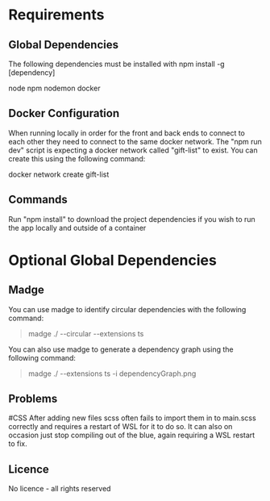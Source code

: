 # Requirements

## Global Dependencies

The following dependencies must be installed with npm install -g [dependency]

node
npm
nodemon
docker

## Docker Configuration

When running locally in order for the front and back ends to connect to each other they need to connect to the same docker network. The "npm run dev" script is expecting a docker network called "gift-list" to exist. You can create this using the following command:

docker network create gift-list

## Commands

Run "npm install" to download the project dependencies if you wish to run the app locally and outside of a container

# Optional Global Dependencies

## Madge

You can use madge to identify circular dependencies with the following command:

> madge ./ --circular --extensions ts

You can also use madge to generate a dependency graph using the following command:

> madge ./ --extensions ts -i dependencyGraph.png

## Problems

#CSS
After adding new files scss often fails to import them in to main.scss correctly and requires a restart of WSL for it to do so.
It can also on occasion just stop compiling out of the blue, again requiring a WSL restart to fix.

## Licence

No licence - all rights reserved
